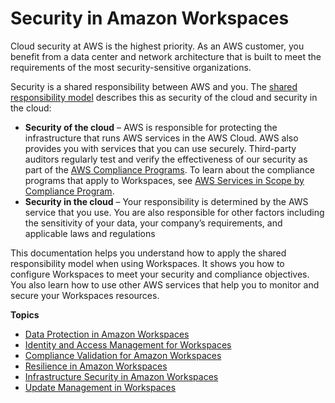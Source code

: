 # Security in Amazon Workspaces<a name="security"></a>

Cloud security at AWS is the highest priority\. As an AWS customer, you benefit from a data center and network architecture that is built to meet the requirements of the most security\-sensitive organizations\.

Security is a shared responsibility between AWS and you\. The [shared responsibility model](http://aws.amazon.com/compliance/shared-responsibility-model/) describes this as security of the cloud and security in the cloud:
+ **Security of the cloud** – AWS is responsible for protecting the infrastructure that runs AWS services in the AWS Cloud\. AWS also provides you with services that you can use securely\. Third\-party auditors regularly test and verify the effectiveness of our security as part of the [AWS Compliance Programs](http://aws.amazon.com/compliance/programs/)\. To learn about the compliance programs that apply to Workspaces, see [AWS Services in Scope by Compliance Program](http://aws.amazon.com/compliance/services-in-scope/)\.
+ **Security in the cloud** – Your responsibility is determined by the AWS service that you use\. You are also responsible for other factors including the sensitivity of your data, your company’s requirements, and applicable laws and regulations 

This documentation helps you understand how to apply the shared responsibility model when using Workspaces\. It shows you how to configure Workspaces to meet your security and compliance objectives\. You also learn how to use other AWS services that help you to monitor and secure your Workspaces resources\.

**Topics**
+ [Data Protection in Amazon Workspaces](data-protection.md)
+ [Identity and Access Management for Workspaces](workspaces-access-control.md)
+ [Compliance Validation for Amazon Workspaces](compliance-validation.md)
+ [Resilience in Amazon Workspaces](disaster-recovery-resiliency.md)
+ [Infrastructure Security in Amazon Workspaces](infrastructure-security.md)
+ [Update Management in Workspaces](update-management.md)